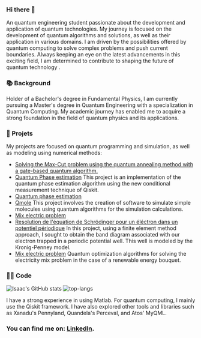 [](https://komarev.com/ghpvc/?username=darkmatter2000&style=for-the-badge&color=blueviolet)

### Hi there 👋
An quantum engineering student passionate about the development and application of quantum technologies. My journey is focused on the development of quantum algorithms and solutions, as well as their application in various domains. I am driven by the possibilities offered by quantum computing to solve complex problems and push current boundaries. Always keeping an eye on the latest advancements in this exciting field, I am determined to contribute to shaping the future of quantum technology .

### 📚 Background
Holder of a Bachelor's degree in Fundamental Physics, I am currently pursuing a Master's degree in Quantum Engineering with a specialization in Quantum Computing. My academic journey has enabled me to acquire a strong foundation in the field of quantum physics and its applications.

### 📝 Projets 
My projects are focused on quantum programming and simulation, as well as modeling using numerical methods:
- [Solving the Max-Cut problem using the quantum annealing method with a gate-based quantum algorithm.](https://github.com/darkmatter2000/QOSF_Mentorship_program_cohort_9) 
- [Quantum Phase estimation](https://github.com/darkmatter2000/Quantum_phase_estimation) This project is an implementation of the quantum phase estimation algorithm using the new conditional measurement technique of Qiskit.
- [Quantum phase estimation](https://github.com/darkmatter2000/Quantum_phase_estimation) 
- [Qmole](https://github.com/darkmatter2000/qmole) This project involves the creation of software to simulate simple molecules using quantum algorithms for the simulation calculations.
- [Mix electric problem](https://github.com/darkmatter2000/Energy_Mix_Problem)
- [Resolution de l'équation de Schrödinger pour un éléctron dans un potentiel périodique](https://github.com/darkmatter2000/schrodinger_equation_solver_with_finite_elements) In this project, using a finite element method approach, I sought to obtain the band diagram associated with our electron trapped in a periodic potential well. This well is modeled by the Kronig-Penney model.
- [Mix electric problem](https://github.com/darkmatter2000/Energy_Mix_Problem) Quantum optimization algorithms for solving the electricity mix problem in the case of a renewable energy bouquet.

### 👩‍💻 Code 
![Isaac's GitHub stats](https://github-readme-stats.vercel.app/api?username=darkmatter2000&count_private=true&show_icons=true&theme=nightowl&hide=prs,contribs)
![top-langs](https://github-readme-stats.vercel.app/api/top-langs?username=darkmatter2000&show_icons=true&theme=radical)

I have a strong experience in using Matlab. For quantum computing, I mainly use the Qiskit framework. I have also explored other tools and libraries such as Xanadu's Pennyland, Quandela's Perceval, and Atos' MyQML.

### You can find me on: [LinkedIn][1].
[1]: https://www.linkedin.com/in/don-isaac/



<!--
**darkmatter2000/darkmatter2000** is a ✨ _special_ ✨ repository because its `README.md` (this file) appears on your GitHub profile.

Here are some ideas to get you started:

- 🔭 I’m currently working on ...
- 🌱 I’m currently learning ...
- 👯 I’m looking to collaborate on ...
- 🤔 I’m looking for help with ...
- 💬 Ask me about ...
- 📫 How to reach me: ...
- 😄 Pronouns: ...
- ⚡ Fun fact: ...
-->
